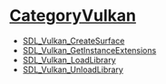 # [CategoryVulkan](CategoryVulkan)

<!-- BEGIN CATEGORY LIST -->
- [SDL_Vulkan_CreateSurface](SDL_Vulkan_CreateSurface)
- [SDL_Vulkan_GetInstanceExtensions](SDL_Vulkan_GetInstanceExtensions)
- [SDL_Vulkan_LoadLibrary](SDL_Vulkan_LoadLibrary)
- [SDL_Vulkan_UnloadLibrary](SDL_Vulkan_UnloadLibrary)
<!-- END CATEGORY LIST -->

